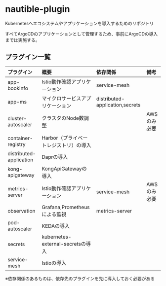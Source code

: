 # nautible-plugin

Kubernetesへエコシステムやアプリケーションを導入するためのリポジトリ

すべてArgoCDのアプリケーションとして管理するため、事前にArgoCDの導入までは実施する。

## プラグイン一覧

|プラグイン|概要|依存関係|備考|
|:--|:--|:--|:--|
|app-bookinfo|Istio動作確認アプリケーション|service-mesh||
|app-ms|マイクロサービスアプリケーション|distributed-application,secrets||
|cluster-autoscaler|クラスタのNode数調整||AWSのみ必要|
|container-registry|Harbor（プライベートレジストリ）の導入|||
|distributed-application|Daprの導入|||
|kong-apigateway|KongApiGatewayの導入|||
|metrics-server|Istio動作確認アプリケーション|service-mesh|AWSのみ必要|
|observation|Grafana,Prometheusによる監視|metrics-server||
|pod-autoscaler|KEDAの導入|||
|secrets|kubernetes-external-secretsの導入|||
|service-mesh|Istioの導入|||

※依存関係のあるものは、依存先のプラグインを先に導入しておく必要がある